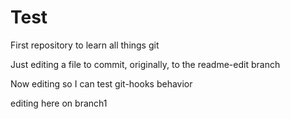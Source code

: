 # Test
First repository to learn all things git

Just editing a file to commit, originally, to the readme-edit branch

Now editing so I can test git-hooks behavior

editing here on branch1

